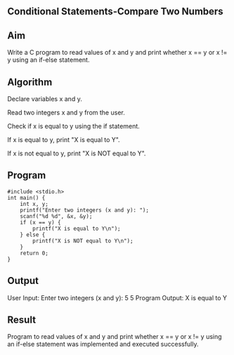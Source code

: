 ## Conditional Statements-Compare Two Numbers
## Aim
Write a C program to read values of x and y and print whether x == y or x != y using an if-else statement.

## Algorithm
Declare variables x and y.

Read two integers x and y from the user.

Check if x is equal to y using the if statement.

If x is equal to y, print "X is equal to Y".

If x is not equal to y, print "X is NOT equal to Y".

## Program
```
#include <stdio.h>
int main() {
    int x, y;
    printf("Enter two integers (x and y): ");
    scanf("%d %d", &x, &y);
    if (x == y) {
        printf("X is equal to Y\n");
    } else {
        printf("X is NOT equal to Y\n");
    }
    return 0;
}
```

## Output
User Input:
Enter two integers (x and y): 5 5
Program Output:
X is equal to Y
## Result
Program to read values of x and y and print whether x == y or x != y using an if-else statement was implemented and executed successfully.

